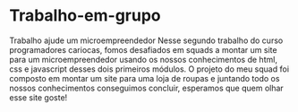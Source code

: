 # Trabalho-em-grupo
Trabalho ajude um microempreendedor 
Nesse segundo trabalho do curso programadores cariocas, fomos desafiados em squads a montar um site para um microempreendedor
usando os nossos conhecimentos de html, css e javascript desses dois primeiros módulos.
O projeto do meu squad foi composto em montar um site para uma loja de roupas e juntando todo os nossos conhecimentos
conseguimos concluir, esperamos que quem olhar esse site goste!

